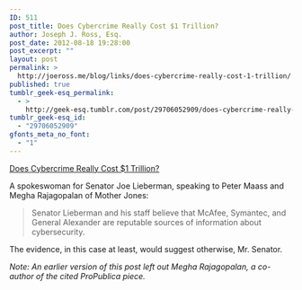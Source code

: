 ```yaml
---
ID: 511
post_title: Does Cybercrime Really Cost $1 Trillion?
author: Joseph J. Ross, Esq.
post_date: 2012-08-18 19:28:00
post_excerpt: ""
layout: post
permalink: >
  http://joeross.me/blog/links/does-cybercrime-really-cost-1-trillion/
published: true
tumblr_geek-esq_permalink:
  - >
    http://geek-esq.tumblr.com/post/29706052909/does-cybercrime-really-cost-1-trillion
tumblr_geek-esq_id:
  - "29706052909"
gfonts_meta_no_font:
  - "1"
---
```

<a href='http://www.motherjones.com/politics/2012/08/cybercrime-one-trillion-symantec-macafee'>Does Cybercrime Really Cost $1 Trillion?</a><div class="link_description"><p>A spokeswoman for Senator Joe Lieberman, speaking to Peter Maass and Megha Rajagopalan of Mother Jones:</p>

<blockquote>
  <p>Senator Lieberman and his staff believe that McAfee, Symantec, and General Alexander are reputable sources of information about cybersecurity.</p>
</blockquote>

<p>The evidence, in this case at least, would suggest otherwise, Mr. Senator.</p>

<p><em>Note: An earlier version of this post left out Megha Rajagopalan, a co-author of the cited ProPublica piece.</em></p></div>